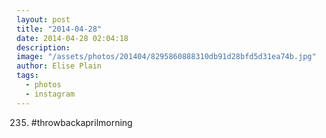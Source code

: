 ```yaml
---
layout: post
title: "2014-04-28"
date: 2014-04-28 02:04:18
description: 
image: "/assets/photos/201404/8295860888310db91d28bfd5d31ea74b.jpg"
author: Elise Plain
tags: 
  - photos
  - instagram
---
```


235. #throwbackaprilmorning
<p></p>
